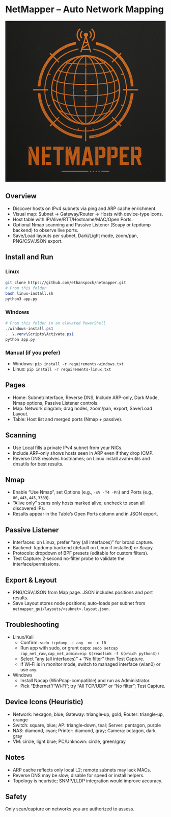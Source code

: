 # NetMapper – Auto Network Mapping
![Alt Text](app/logo/netmapper_icon.png)

## Overview

- Discover hosts on IPv4 subnets via ping and ARP cache enrichment.
- Visual map: Subnet → Gateway/Router → Hosts with device-type icons.
- Host table with IP/Alive/RTT/Hostname/MAC/Open Ports.
- Optional Nmap scanning and Passive Listener (Scapy or tcpdump backend) to observe live ports.
- Save/Load layouts per subnet, Dark/Light mode, zoom/pan, PNG/CSV/JSON export.

## Install and Run

### Linux

```bash
git clone https://github.com/ethanspock/netmapper.git
# From this folder
bash linux-install.sh
python3 app.py
```

### Windows

```powershell
# From this folder in an elevated PowerShell
./windows-install.ps1
. .\.venv\Scripts\Activate.ps1
python app.py
```

### Manual (if you prefer)

- Windows: `pip install -r requirements-windows.txt`
- Linux: `pip install -r requirements-linux.txt`

## Pages

- Home: Subnet/interface, Reverse DNS, Include ARP-only, Dark Mode, Nmap options, Passive Listener controls.
- Map: Network diagram; drag nodes, zoom/pan, export, Save/Load Layout.
- Table: Host list and merged ports (Nmap + passive).

## Scanning

- Use Local fills a private IPv4 subnet from your NICs.
- Include ARP-only shows hosts seen in ARP even if they drop ICMP.
- Reverse DNS resolves hostnames; on Linux install avahi-utils and dnsutils for best results.

## Nmap

- Enable “Use Nmap”, set Options (e.g., `-sV -T4 -Pn`) and Ports (e.g., `80,443,445,3389`).
- “Alive only” scans only hosts marked alive; uncheck to scan all discovered IPs.
- Results appear in the Table’s Open Ports column and in JSON export.

## Passive Listener

- Interfaces: on Linux, prefer “any (all interfaces)” for broad capture.
- Backend: tcpdump backend (default on Linux if installed) or Scapy.
- Protocols: dropdown of BPF presets (editable for custom filters).
- Test Capture: 2‑second no‑filter probe to validate the interface/permissions.

## Export & Layout

- PNG/CSV/JSON from Map page. JSON includes positions and port results.
- Save Layout stores node positions; auto-loads per subnet from `netmapper_gui/layouts/<subnet>.layout.json`.

## Troubleshooting

- Linux/Kali
  - Confirm: `sudo tcpdump -i any -nn -c 10`
  - Run app with sudo, or grant caps: `sudo setcap cap_net_raw,cap_net_admin=eip $(readlink -f $(which python3))`
  - Select “any (all interfaces)” + “No filter” then Test Capture.
  - If Wi‑Fi is in monitor mode, switch to managed interface (wlan0) or use `any`.
- Windows
  - Install Npcap (WinPcap-compatible) and run as Administrator.
  - Pick “Ethernet”/“Wi‑Fi”; try “All TCP/UDP” or “No filter”; Test Capture.

## Device Icons (Heuristic)

- Network: hexagon, blue; Gateway: triangle‑up, gold; Router: triangle‑up, orange
- Switch: square, blue; AP: triangle‑down, teal; Server: pentagon, purple
- NAS: diamond, cyan; Printer: diamond, gray; Camera: octagon, dark gray
- VM: circle, light blue; PC/Unknown: circle, green/gray

## Notes

- ARP cache reflects only local L2; remote subnets may lack MACs.
- Reverse DNS may be slow; disable for speed or install helpers.
- Topology is heuristic; SNMP/LLDP integration would improve accuracy.

## Safety

Only scan/capture on networks you are authorized to assess.

